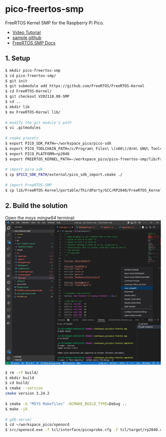 # pico-freertos-smp

FreeRTOS Kernel SMP for the Raspberry Pi Pico.

* [Video Tutorial](https://youtu.be/nD8XeWjn-2w)
* [sample github](https://github.com/jondurrant/RPIPicoFreeRTOSSMPExp)
* [FreeRTOS SMP Docs](https://www.freertos.org/symmetric-multiprocessing-introduction.html)

## 1. Setup

```sh
$ mkdir pico-freertos-smp
$ cd pico-freertos-smp/
$ git init
$ git submodule add https://github.com/FreeRTOS/FreeRTOS-Kernel
$ cd FreeRTOS-Kernel/
$ git checkout V202110.00-SMP
$ cd ..
$ mkdir lib
$ mv FreeRTOS-Kernel lib/

# modify the git module's path
$ vi .gitmodules

# cmake presets
$ export PICO_SDK_PATH=~/workspace_pico/pico-sdk
$ export PICO_TOOLCHAIN_PATH=/c/Program\ Files\ \(x86\)/Arm\ GNU\ Toolchain\ arm-none-eabi/12.2\ mpacbti-bet1/bin
$ export PICO_PLATFORM=rp2040
$ export FREERTOS_KERNEL_PATH=~/workspace_pico/pico-freertos-smp/lib/FreeRTOS-Kernel

# import pico sdk
$ cp $PICO_SDK_PATH/external/pico_sdk_import.cmake ./

# import FreeRTOS-SMP
$ cp lib/FreeRTOS-Kernel/portable/ThirdParty/GCC/RP2040/FreeRTOS_Kernel_import.cmake
```

## 2. Build the solution

Open the *msys mingw64* terminal:
![*msys mingw64* terminal](img/build-01.jpg)

```sh
$ rm -rf build/
$ mkdir build
$ cd build/
$ cmake --version
cmake version 3.24.2

$ cmake -G "MSYS Makefiles" -DCMAKE_BUILD_TYPE=Debug ..
$ make -j8

# gdb-server
$ cd ~/workspace_pico/openocd
$ src/openocd.exe -f tcl/interface/picoprobe.cfg -f tcl/target/rp2040.cfg -s tcl
```
